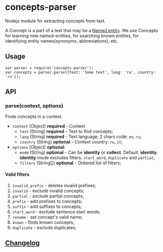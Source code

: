 # concepts-parser

Nodejs module for extracting concepts from text.

A Concept is a part of a text that may be a [Named entity](https://en.wikipedia.org/wiki/Named_entity). We use Concepts for learning new named-entities, for searching known entities, for identifying entity names(synonyms, abbreviations), etc.

## Usage
```
var parser = require('concepts-parser');
var concepts = parser.parse({text: 'Some text', lang: 'ru', country: 'ru'});
```

## API

### parse(context, options)

Finds concepts in a context.

- `context` (Object) **required** - Context
  + `text` (String) **required** - Text to find concepts;
  + `lang` (String) **required** - Text language, 2 chars code: `en`, `ru`;
  + `country` (String) **optional** - Context country: `ru`, `it`;
- `options` (Object) **optional**:
  + `mode` (String) **optional** - Can be **identity** or **collect**. Default: **identity**. **identity** mode excludes filters: `start_word`, `duplicate` and `partial`;
  + `filters` (String[]) **optional** - Ordered list of filters;

#### Valid filters

1. `invalid_prefix` - deletes invalid prefixes;
2. `invalid` - exclude invalid concepts;
3. `partial` - exclude partial concepts;
4. `prefix` - add prefixes to concepts;
5. `suffix` - add suffixes to concepts;
6. `start_word` - exclude sentence start words;
7. `rename` - set concept's valid name;
8. `known` - finds known concepts;
9. `duplicate` - exclude duplicates;

## [Changelog](changelog.md)

